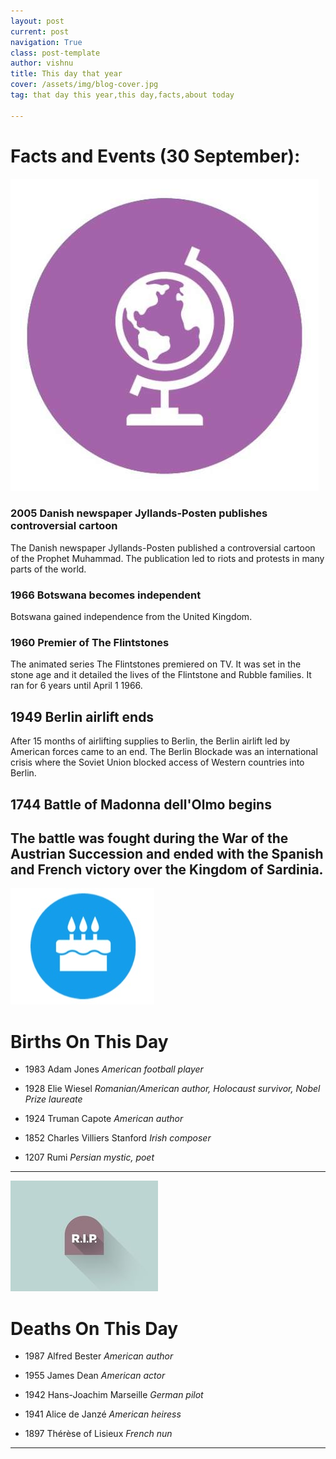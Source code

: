 ```yaml
---
layout: post
current: post
navigation: True
class: post-template
author: vishnu
title: This day that year
cover: /assets/img/blog-cover.jpg
tag: that day this year,this day,facts,about today

---
```

# Facts and Events (30 September):

![Fact](/assets/img/blog/fact.jpg)

### 2005 Danish newspaper Jyllands-Posten publishes controversial cartoon
The Danish newspaper Jyllands-Posten published a controversial cartoon of the Prophet Muhammad. The publication led to riots and protests in many parts of the world.

### 1966 Botswana becomes independent
Botswana gained independence from the United Kingdom.

### 1960 Premier of The Flintstones
The animated series The Flintstones premiered on TV. It was set in the stone age and it detailed the lives of the Flintstone and Rubble families. It ran for 6 years until April 1 1966.

## 1949 Berlin airlift ends
After 15 months of airlifting supplies to Berlin, the Berlin airlift led by American forces came to an end. The Berlin Blockade was an international crisis where the Soviet Union blocked access of Western countries into Berlin.

## 1744 Battle of Madonna dell'Olmo begins
The battle was fought during the War of the Austrian Succession and ended with the Spanish and French victory over the Kingdom of Sardinia.
---
![Bday](/assets/img/blog/bday.jpg)

# Births On This Day
* 1983 Adam Jones
*American football player*

* 1928 Elie Wiesel
*Romanian/American author, Holocaust survivor, Nobel Prize laureate*

* 1924 Truman Capote
*American author*

* 1852 Charles Villiers Stanford
*Irish composer*

* 1207 Rumi
*Persian mystic, poet*

---
![Rip](/assets/img/blog/rip.jpg)

# Deaths On This Day

* 1987 Alfred Bester
*American author*

* 1955 James Dean
*American actor*

* 1942 Hans-Joachim Marseille
*German pilot*

* 1941 Alice de Janzé
*American heiress*

* 1897 Thérèse of Lisieux
*French nun*
---
